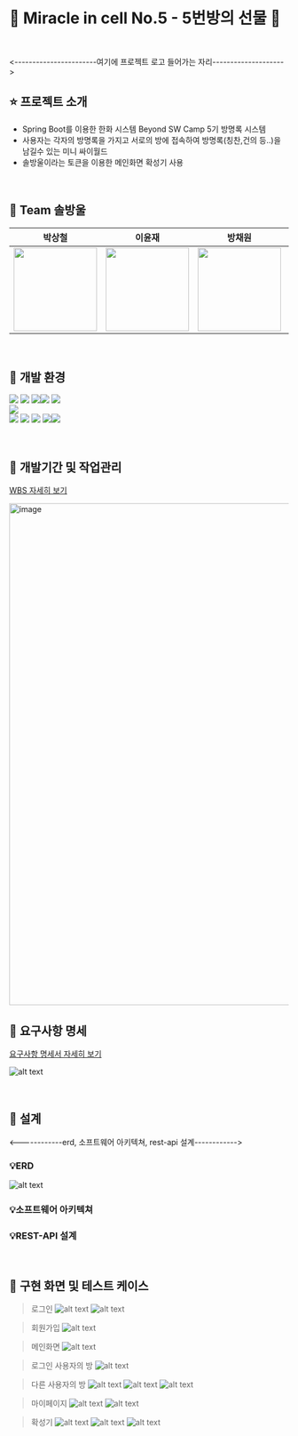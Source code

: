
# 🎁 Miracle in cell No.5 - 5번방의 선물 🎁
<br>

<-----------------------여기에 프로젝트 로고 들어가는 자리-------------------->

## ⭐️ 프로젝트 소개

- Spring Boot를 이용한 한화 시스템 Beyond SW Camp 5기 방명록 시스템<br>
- 사용자는 각자의 방명록을 가지고 서로의 방에 접속하여 방명록(칭찬,건의 등..)을 남길수 있는 미니 싸이월드<br>
- 솔방울이라는 토큰을 이용한 메인화면 확성기 사용



<br>

## 🎄 Team 솔방울 

<div align="center">

| **박상철** | **이윤재** | **방채원** | **여경원** |
| :------: |  :------: | :------: | :------: |
| [<img src="https://avatars.githubusercontent.com/u/127950374?v=4" height=150 width=150> <br/> ](https://github.com/sangcheolme) | [<img src="https://avatars.githubusercontent.com/u/135799134?v=4" height=150 width=150> <br/> ](https://github.com/itsjaeya) | [<img src="https://avatars.githubusercontent.com/u/118799810?v=4" height=150 width=150> <br/> ](https://github.com/chaewon02) | [<img src="https://avatars.githubusercontent.com/u/134581020?v=4" height=150 width=150> <br/> ](https://github.com/kyungwon2won2) |
</div>

<br>

## 🔨 개발 환경
<img src="https://img.shields.io/badge/spring-6DB33F?style=for-the-badge&logo=spring&logoColor=white" /> <img src="https://img.shields.io/badge/SpringBoot-6DB33F.svg?&style=for-the-badge&logo=SpringBoot&logoColor=white"/> <img src="https://img.shields.io/badge/SpringSecurity-6DB33F.svg?&style=for-the-badge&logo=SpringSecurity&logoColor=white"/><img src="https://img.shields.io/badge/gradle-02303A?style=for-the-badge&logo=gradle&logoColor=white" /> <img src="https://img.shields.io/badge/java-007396?style=for-the-badge&logo=java&logoColor=white" />
<br>
<img src="https://img.shields.io/badge/mariaDB-003545?style=for-the-badge&logo=mariaDB&logoColor=white" />
<br>
<img src="https://img.shields.io/badge/git-F05032?style=for-the-badge&logo=git&logoColor=white"> <img src="https://img.shields.io/badge/github-181717?style=for-the-badge&logo=github&logoColor=white"> <img src="https://img.shields.io/badge/slack-purple?style=for-the-badge&logo=slack&logoColor=white"> <img src="https://img.shields.io/badge/notion-000000?style=for-the-badge&logo=notion&logoColor=white"><img src="https://img.shields.io/badge/IntelliJidea-000000.svg?&style=for-the-badge&logo=intellijidea&logoColor=white"/>
<br>


<br>

## 📆 개발기간 및 작업관리


[WBS 자세히 보기](https://docs.google.com/spreadsheets/d/1oJCQNrGEcSfQYZO3yrYXUgcFjBjdiC4cJFz4fUfg2Ww/edit#gid=1267100822)
<br>

<img width="903" alt="image" src="https://github.com/beyond-sw-camp/be05-2nd-solbangul-Miracle_in_cell_No.5/assets/134581020/d1a050c3-cf93-47c6-b26d-391ba303891a">


<br>

## 📝 요구사항 명세

[요구사항 명세서 자세히 보기](https://docs.google.com/spreadsheets/d/1oJCQNrGEcSfQYZO3yrYXUgcFjBjdiC4cJFz4fUfg2Ww/edit#gid=0)
<br>

![alt text](image.png)



<br>

## 📐 설계

<------------erd, 소프트웨어 아키텍쳐, rest-api 설계------------>
### 💡ERD
![alt text](image-2.png)

### 💡소프트웨어 아키텍쳐

### 💡REST-API 설계


<br>

## 🎥 구현 화면 및 테스트 케이스
> 로그인
![alt text](image-3.png)
![alt text](image-4.png)

> 회원가입
![alt text](image-5.png)

> 메인화면
![alt text](image-6.png)

> 로그인 사용자의 방
![alt text](image-10.png)

> 다른 사용자의 방
![alt text](image-7.png)
![alt text](image-8.png)
![alt text](image-9.png)

> 마이페이지
![alt text](image-11.png)
![alt text](image-12.png)

> 확성기
![alt text](image-13.png)
![alt text](image-14.png)
![alt text](image-15.png)



